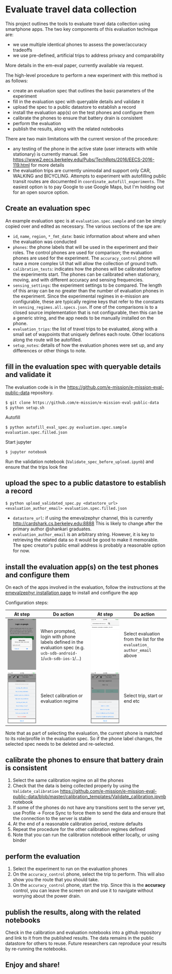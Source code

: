 # Evaluate travel data collection 

This project outlines the tools to evaluate travel data collection using
smartphone apps. The two key components of this evaluation technique are:
- we use multiple identical phones to assess the power/accuracy tradeoffs
- we use pre-defined, artificial trips to address privacy and comparability

More details in the em-eval paper, currently available via request.

The high-level procedure to perform a new experiment with this method is as follows:
- create an evaluation spec that outlines the basic parameters of the experiment
- fill in the evaluation spec with queryable details and validate it
- upload the spec to a public datastore to establish a record
- install the evaluation app(s) on the test phones and configure them
- calibrate the phones to ensure that battery drain is consistent
- perform the evaluation
- publish the results, along with the related notebooks

There are two main limitations with the current version of the procedure:
- any testing of the phone in the active state (user interacts with while
  stationary) is currently manual. See
https://www2.eecs.berkeley.edu/Pubs/TechRpts/2016/EECS-2016-119.html for more
details
- the evaluation trips are currently unimodal and support only CAR, WALKING and
  BICYCLING. Attempts to experiment with autofilling public transit routes are
  documented in `coordinate_autofill_experiments`. The easiest option is to pay
  Google to use Google Maps, but I'm holding out for an open source option.

## Create an evaluation spec ##

An example evaluation spec is at `evaluation.spec.sample` and can be simply
copied over and edited as necessary. The various sections of the spe are:
- `id`, `name`, `region`, `*_fmt_date`: basic information about where and when
  the evaluation was conducted
- `phones`: the phone labels that will be used in the experiment and their
  roles. The control phones are used for comparison; the evaluation phones are
  used for the experiment. The `accuracy_control` phone will have a more
  complex UI that will allow the collection of ground truth.
- `calibration_tests`: indicates how the phones will be calibrated before the
  experiments start. The phones can be calibrated when stationary, moving, and
  with different accuracy and sensing frequencies.
- `sensing_settings`: the experiment settings to be compared. The length of
  this array can be no greater than the number of evaluation phones in the
  experiment. Since the experimental regimes in e-mission are configurable,
  these are typically regime keys that refer to the constants in
  `sensing_regimes.all.specs.json`. If one of the comparisons is to a closed
  source implementation that is not configurable, then this can be a generic
  string, and the app needs to be manually installed on the phone.
- `evaluation_trips`: the list of travel trips to be evaluated, along with a
  small set of waypoints that uniquely defines each route. Other locations
  along the route will be autofilled.
- `setup_notes`: details of how the evaluation phones were set up, and any
  differences or other things to note.

## fill in the evaluation spec with queryable details and validate it ##

The evaluation code is in the
https://github.com/e-mission/e-mission-eval-public-data repository.

```
$ git clone https://github.com/e-mission/e-mission-eval-public-data
$ python setup.sh
```

Autofill

```
$ python autofill_eval_spec.py evaluation.spec.sample evaluation.spec.filled.json
```

Start jupyter

```
$ jupyter notebook
```

Run the validation notebook (`Validate_spec_before_upload.ipynb`) and ensure
that the trips look fine

## upload the spec to a public datastore to establish a record ##

```
$ python upload_validated_spec.py <datastore_url> <evaluation_author_email> evaluation.spec.filled.json
```

- `datastore_url`: if using the emevalzephyr channel, this is currently http://cardshark.cs.berkeley.edu:8888 This is likely to change after the primary author @shankari graduates.
- `evaluation_author_email` is an arbitrary string. However, it is key to retrieving the related data so it would be good to make it memorable. The spec creator's public email address is probably a reasonable option for now.

## install the evaluation app(s) on the test phones and configure them ##

On each of the apps involved in the evaluation, follow the instructions at the [emevalzephyr installation page](https://e-mission.eecs.berkeley.edu/#/client_setup?new_client=emevalzephyr&clear_usercache=true&clear_local_storage=true) to install and configure the app

Configuration steps:

| At step               | Do action            | At step | Do action |
|-----------------------|----------------------|-------- |---------- |
| ![Login with phone label](../../assets/em-benchmark/login_with_phone_label.png) | When prompted, login with phone labels defined in the evaluation spec (e.g. `ucb-sdb-android-1`/`ucb-sdb-ios-1`/...) | ![Select evaluation from list](../../assets/em-benchmark/select_evaluation_from_list.png) | Select evaluation from the list for the `evaluation_ author_email` above |
| ![Select the calibration to perform](../../assets/em-benchmark/select_calibration.png) | Select calibration or evaluation regime | ![Select trip start end](../../assets/em-benchmark/select_trip_start_end.png)| Select trip, start or end etc |

Note that as part of selecting the evaluation, the current phone is matched to its role/profile in the evaluation spec. So if the phone label changes, the selected spec needs to be deleted and re-selected.

## calibrate the phones to ensure that battery drain is consistent ##

1. Select the same calibration regime on all the phones
1. Check that the data is being collected properly by using the
`Validate_calibration` https://github.com/e-mission/e-mission-eval-public-data/blob/master/calibration_templates/Validate_calibration.ipynb notebook
1. If some of the phones do not have any transitions sent to the server yet,
use Profile -> Force Sync to force them to send the data and ensure that the
connection to the server is stable
1. At the end of a reasonable calibration period, restore defaults
1. Repeat the procedure for the other calibration regimes defined
1. Note that you can run the calibration notebook either locally, or using binder

## perform the evaluation ##

1. Select the experiment to run on the evaluation phones
1. On the `accuracy_control` phone, select the trip to perform. This will also
show you the route that you should take.
1. On the `accuracy_control` phone, start the trip. Since this is the
**accuracy** control, you can leave the screen on and use it to navigate
without worrying about the power drain.

## publish the results, along with the related notebooks ##

Check in the calibration and evaluation notebooks into a github repository and
link to it from the published results. The data remains in the public datastore
for others to reuse. Future researchers can reproduce your results by
re-running the notebooks.

## Enjoy and share! ##
